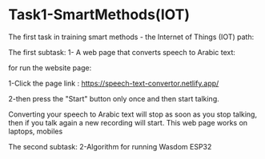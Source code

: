 # Task1-SmartMethods(IOT)
The first task in training smart methods - the Internet of Things (IOT) path:

The first subtask:
1- A web page that converts speech to Arabic text:

for run the website page:

1-Click the page link : 
https://speech-text-convertor.netlify.app/

2-then press the "Start" button only once and then start talking.

Converting your speech to Arabic text will stop as soon as you stop talking, then if you talk again a new recording will start.
This web page works on laptops, mobiles


 
The second subtask:
2-Algorithm for running Wasdom ESP32
